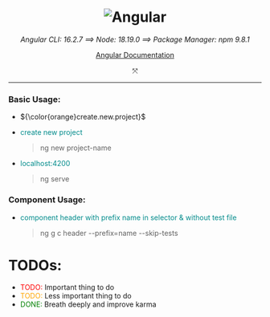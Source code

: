 <div align="center">

# ![Angular](https://img.shields.io/badge/angular-%23DD0031.svg?style=for-the-badge&logo=angular&logostyle=wcolor:hite)

_Angular CLI: 16.2.7 &Longrightarrow; Node: 18.19.0 &Longrightarrow; Package Manager: npm 9.8.1_

[Angular Documentation](https://angular.io/guide/cheatsheet)

&nwnear;

---

</div>

### Basic Usage:

- ${\color{orange}create.new.project}$

- <p style="color:darkcyan">create new project</p>

  > ng new project-name

- <p style="color:darkcyan">localhost:4200</p>

  > ng serve

### Component Usage:

- <p style="color:darkcyan">component header with prefix name in selector & without test file</p>

  > ng g c header --prefix=name --skip-tests

<style>
r { color: Red }
o { color: Orange }
g { color: Green }
</style>

# TODOs:

- <r>TODO:</r> Important thing to do
- <o>TODO:</o> Less important thing to do
- <g>DONE:</g> Breath deeply and improve karma
